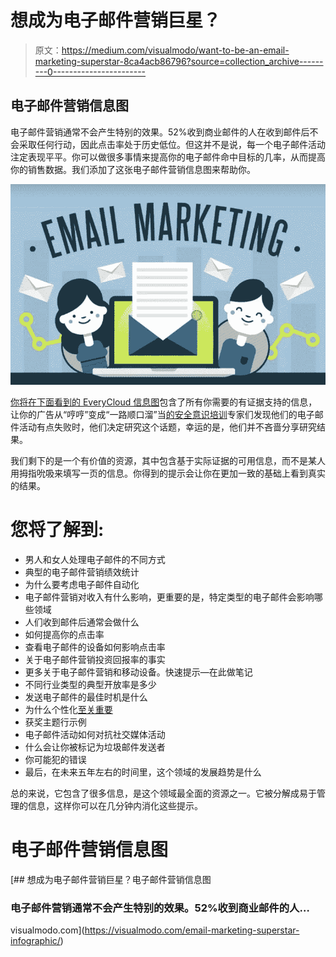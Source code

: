 # 想成为电子邮件营销巨星？

> 原文：<https://medium.com/visualmodo/want-to-be-an-email-marketing-superstar-8ca4acb86796?source=collection_archive---------0----------------------->

## 电子邮件营销信息图

电子邮件营销通常不会产生特别的效果。52%收到商业邮件的人在收到邮件后不会采取任何行动，因此点击率处于历史低位。但这并不是说，每一个电子邮件活动注定表现平平。你可以做很多事情来提高你的电子邮件命中目标的几率，从而提高你的销售数据。我们添加了这张电子邮件营销信息图来帮助你。

![](img/4fd9e4fd44290cd6e290d38db3d42654.png)

[你将在下面看到的 EveryCloud 信息图](https://www.everycloudtech.com/giant-email-marketing-statistics-guide)包含了所有你需要的有证据支持的信息，让你的广告从“哼哼”变成“一路顺口溜”当[的安全意识培训](https://www.everycloudtech.com/security-awareness-training)专家们发现他们的电子邮件活动有点失败时，他们决定研究这个话题，幸运的是，他们并不吝啬分享研究结果。

我们剩下的是一个有价值的资源，其中包含基于实际证据的可用信息，而不是某人用拇指吮吸来填写一页的信息。你得到的提示会让你在更加一致的基础上看到真实的结果。

# 您将了解到:

*   男人和女人处理电子邮件的不同方式
*   典型的电子邮件营销绩效统计
*   为什么要考虑电子邮件自动化
*   电子邮件营销对收入有什么影响，更重要的是，特定类型的电子邮件会影响哪些领域
*   人们收到邮件后通常会做什么
*   如何提高你的点击率
*   查看电子邮件的设备如何影响点击率
*   关于电子邮件营销投资回报率的事实
*   更多关于电子邮件营销和移动设备。快速提示—在此做笔记
*   不同行业类型的典型开放率是多少
*   发送电子邮件的最佳时机是什么
*   为什么个性化[至关重要](https://awards.visualmodo.com/)
*   获奖主题行示例
*   电子邮件活动如何对抗社交媒体活动
*   什么会让你被标记为垃圾邮件发送者
*   你可能犯的错误
*   最后，在未来五年左右的时间里，这个领域的发展趋势是什么

总的来说，它包含了很多信息，是这个领域最全面的资源之一。它被分解成易于管理的信息，这样你可以在几分钟内消化这些提示。

# 电子邮件营销信息图

[](https://visualmodo.com/email-marketing-superstar-infographic/) [## 想成为电子邮件营销巨星？电子邮件营销信息图

### 电子邮件营销通常不会产生特别的效果。52%收到商业邮件的人…

visualmodo.com](https://visualmodo.com/email-marketing-superstar-infographic/)